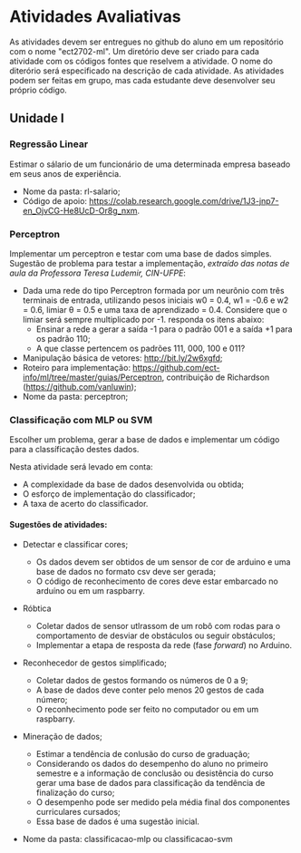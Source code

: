 # Atividades Avaliativas 

As atividades devem ser entregues no github do aluno em um repositório com o nome "ect2702-ml". Um diretório deve ser criado para cada atividade com os códigos fontes que reselvem a atividade. O nome do diterório será especificado na descrição de cada atividade. As atividades podem ser feitas em grupo, mas cada estudante deve desenvolver seu próprio código. 

## Unidade I

### Regressão Linear 
Estimar o sálario de um funcionário de uma determinada empresa baseado em seus anos de experiência. 

* Nome da pasta: rl-salario;
* Código de apoio: https://colab.research.google.com/drive/1J3-jnp7-en_OjvCG-He8UcD-Or8g_nxm.

### Perceptron 

Implementar um perceptron e testar com uma base de dados simples. Sugestão de problema para testar a implementação, *extraído das notas de aula da Professora Teresa Ludemir, CIN-UFPE*: 

* Dada uma rede do tipo Perceptron formada por um neurônio com três terminais de entrada, utilizando pesos iniciais w0 = 0.4, w1 = -0.6 e w2 = 0.6, limiar θ = 0.5 e uma taxa de aprendizado = 0.4. Considere que o limiar será sempre multiplicado por -1. responda os itens abaixo:
  * Ensinar a rede a gerar a saída -1 para o padrão 001 e a saída +1 para os padrão 110; 
  * A que classe pertencem os padrões 111, 000, 100 e 011?
* Manipulação básica de vetores: http://bit.ly/2w6xgfd;
* Roteiro para implementação: https://github.com/ect-info/ml/tree/master/guias/Perceptron, contribuição de Richardson (https://github.com/vanluwin);
* Nome da pasta: perceptron; 

### Classificação com MLP ou SVM 

Escolher um problema, gerar a base de dados e implementar um código para a classíficação destes dados. 

Nesta atividade será levado em conta: 
* A complexidade da base de dados desenvolvida ou obtida; 
* O esforço de implementação do classificador; 
* A taxa de acerto do classificador. 

#### Sugestões de atividades: 
* Detectar e classificar cores; 
  * Os dados devem ser obtidos de um sensor de cor de arduino e uma base de dados no formato csv deve ser gerada; 
  * O código de reconhecimento de cores deve estar embarcado no arduíno ou em um raspbarry.
  
* Róbtica 
  * Coletar dados de sensor utlrassom de um robô com rodas para o comportamento de desviar de obstáculos ou seguir obstáculos; 
  * Implementar a etapa de resposta da rede (fase *forward*) no Arduino.  
  
* Reconhecedor de gestos simplificado;
  * Coletar dados de gestos formando os números de 0 a 9; 
  * A base de dados deve conter pelo menos 20 gestos de cada número; 
  * O reconhecimento pode ser feito no computador ou em um raspbarry. 

* Mineração de dados; 
  * Estimar a tendência de conlusão do curso de graduação; 
  * Considerando os dados do desempenho do aluno no primeiro semestre e a informação de conclusão ou desistência do curso gerar uma base de dados para classificação da tendência de finalização do curso; 
  * O desempenho pode ser medido pela média final dos componentes curriculares cursados; 
  * Essa base de dados é uma sugestão inicial. 
  
* Nome da pasta: classificacao-mlp ou classificacao-svm 



